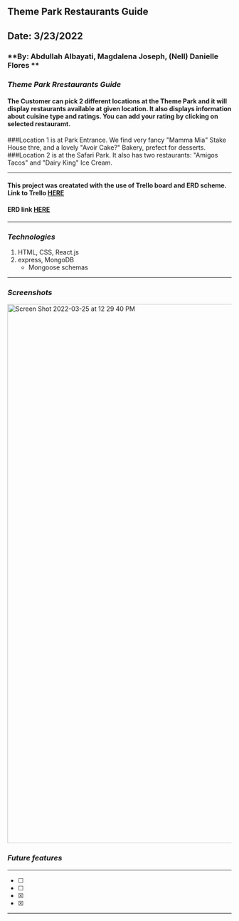 ## Theme Park Restaurants Guide
## **Date: 3/23/2022**
### **By: Abdullah Albayati, Magdalena Joseph, (Nell) Danielle Flores **
### *Theme Park Rrestaurants Guide*
#### The Customer can pick 2 different locations at the Theme Park and it will display restaurants available at given location. It also displays information about cuisine type and ratings. You can add your rating by clicking on selected restauramt.
###Location 1 is at Park Entrance. We find very fancy "Mamma Mia" Stake House thre, and a lovely "Avoir Cake?" Bakery, prefect for desserts.
###Location 2 is at the Safari Park. It also has two restaurants: "Amigos Tacos" and "Dairy King" Ice Cream.
***
#### This project was creatated with the use of Trello board and ERD scheme. Link to Trello [HERE](https://trello.com/b/JKxY2x6j/theme-park-reasturn#)
#### ERD link [HERE](https://lucid.app/lucidchart/06e13a6a-5d55-4b19-b483-b880afad822a/edit?invitationId=inv_cf4ec6a1-40fe-43a7-9f2b-85aaa4c1bb0d)
***
### *Technologies*

1. HTML, CSS, React.js
2. express, MongoDB
    * Mongoose schemas
***
### *Screenshots* 
<img width="1210" alt="Screen Shot 2022-03-25 at 12 29 40 PM" src="https://user-images.githubusercontent.com/99560351/160162155-ed17f03f-c3db-49a7-86a4-786073a7ceef.png">


### *Future features*
***
- [ ] 
- [ ] 
- [x] 
- [x]
***


